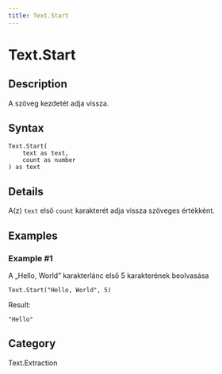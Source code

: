 ```yaml
---
title: Text.Start
---
```


# Text.Start


## Description

A szöveg kezdetét adja vissza.


## Syntax

```powerquery
Text.Start(
    text as text,
    count as number
) as text
```


## Details

A(z) <code>text</code> első <code>count</code> karakterét adja vissza szöveges értékként.


## Examples

### Example #1 
A „Hello, World” karakterlánc első 5 karakterének beolvasása
```powerquery
Text.Start("Hello, World", 5)
```

Result: 
```powerquery
"Hello"
```




## Category
Text.Extraction

